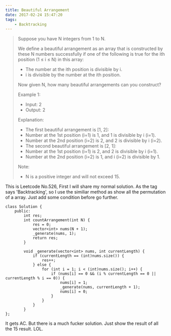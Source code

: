 ```yaml
---
title: Beautiful Arrangement
date: 2017-02-24 15:47:20
tags:
    - Backtracking
---
```



> Suppose you have N integers from 1 to N.
>
> We define a beautiful arrangement as an array that is constructed by these N numbers successfully if one of the following is true for the ith position (1 ≤ i ≤ N) in this array:
>
> + The number at the ith position is divisible by i.
> + i is divisible by the number at the ith position.
>
> Now given N, how many beautiful arrangements can you construct?
>
> Example 1:
> + Input: 2
> + Output: 2
>
> Explanation:
>
> + The first beautiful arrangement is [1, 2]:
> + Number at the 1st position (i=1) is 1, and 1 is divisible by i (i=1).
> + Number at the 2nd position (i=2) is 2, and 2 is divisible by i (i=2).
> + The second beautiful arrangement is [2, 1]:
> + Number at the 1st position (i=1) is 2, and 2 is divisible by i (i=1).
> + Number at the 2nd position (i=2) is 1, and i (i=2) is divisible by 1.
>
> Note:
> + N is a positive integer and will not exceed 15.

<!--more-->

This is Leetcode No.526, First I will share my normal solution. As the tag says 'Backtracking', so I use the similiar method as show all the permutation of a array. Just add some condition before go further.

```
class Solution {
    public:
        int res;
        int countArrangement(int N) {
            res = 0;
            vector<int> nums(N + 1);
            _generate(nums, 1);
            return res;
        }

        void _generate(vector<int> nums, int currentLength) {
            if (currentLength == (int)nums.size()) {
                res++;
            } else {
                for (int i = 1; i < (int)nums.size(); i++) {
                    if (nums[i] == 0 && (i % currentLength == 0 || currentLength % i == 0)) {
                        nums[i] = 1;
                        _generate(nums, currentLength + 1);
                        nums[i] = 0;
                    }
                }
            }
        }
};
```

It gets AC. But there is a much fucker solution. Just show the result of all the 15 result. LOL.
